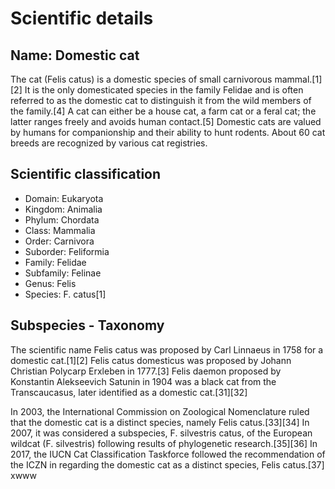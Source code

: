 # Scientific details

## Name: Domestic cat

The cat (Felis catus) is a domestic species of small carnivorous mammal.[1][2] It is the only domesticated species in the family Felidae and is often referred to as the domestic cat to distinguish it from the wild members of the family.[4] A cat can either be a house cat, a farm cat or a feral cat; the latter ranges freely and avoids human contact.[5] Domestic cats are valued by humans for companionship and their ability to hunt rodents. About 60 cat breeds are recognized by various cat registries.

## Scientific classification

* Domain:	Eukaryota
* Kingdom:	Animalia
* Phylum:	Chordata
* Class:	Mammalia
* Order:	Carnivora
* Suborder:	Feliformia
* Family:	Felidae
* Subfamily:	Felinae
* Genus:	Felis
* Species:	F. catus[1]

## Subspecies - Taxonomy
The scientific name Felis catus was proposed by Carl Linnaeus in 1758 for a domestic cat.[1][2] Felis catus domesticus was proposed by Johann Christian Polycarp Erxleben in 1777.[3] Felis daemon proposed by Konstantin Alekseevich Satunin in 1904 was a black cat from the Transcaucasus, later identified as a domestic cat.[31][32]

In 2003, the International Commission on Zoological Nomenclature ruled that the domestic cat is a distinct species, namely Felis catus.[33][34] In 2007, it was considered a subspecies, F. silvestris catus, of the European wildcat (F. silvestris) following results of phylogenetic research.[35][36] In 2017, the IUCN Cat Classification Taskforce followed the recommendation of the ICZN in regarding the domestic cat as a distinct species, Felis catus.[37]
xwww

